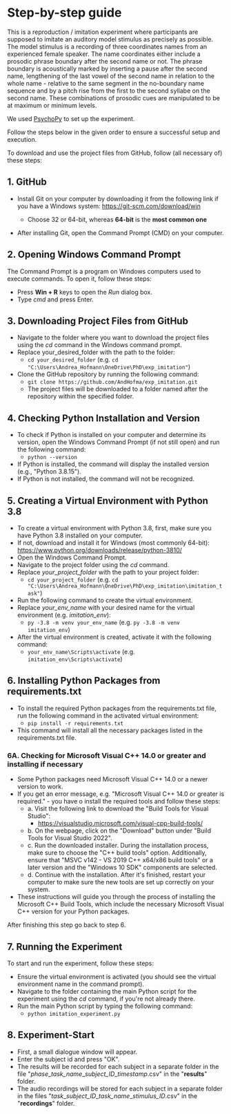 # Step-by-step guide

This is a reproduction / imitation experiment where participants are supposed to imitate an auditory model stimulus as precisely as possible.
The model stimulus is a recording of three coordinates names from an experienced female speaker.
The name coordinates either include a prosodic phrase boundary after the second name or not.
The phrase boundary is acoustically marked by inserting a pause after the second name, lengthening of the last vowel 
of the second name in relation to the whole name - relative to the same segment in the no-boundary name sequence and 
by a pitch rise from the first to the second syllabe on the second name.
These combinations of prosodic cues are manipulated to be at maximum or minimum levels.

We used [PsychoPy](https://www.psychopy.org/) to set up the experiment.

Follow the steps below in the given order to ensure a successful setup and execution.

To download and use the project files from GitHub, follow (all necessary of) these steps:

## 1. GitHub
* Install Git on your computer by downloading it from the following link if you have a Windows system: https://git-scm.com/download/win
  * Choose 32 or 64-bit, whereas **64-bit** is the **most common one**

* After installing Git, open the Command Prompt (CMD) on your computer.

## 2. Opening Windows Command Prompt
The Command Prompt is a program on Windows computers used to execute commands. 
To open it, follow these steps:

* Press **Win + R** keys to open the *Run* dialog box.
* Type *cmd* and press Enter.

## 3. Downloading Project Files from GitHub
* Navigate to the folder where you want to download the project files using the *cd* command in the Windows command prompt. 
* Replace your_desired_folder with the path to the folder:
  * `cd your_desired_folder` (e.g. `cd "C:\Users\Andrea_Hofmann\OneDrive\PhD\exp_imitation"`)
* Clone the GitHub repository by running the following command:
  * `git clone https://github.com/AndHofma/exp_imitation.git`
  * The project files will be downloaded to a folder named after the repository within the specified folder.

## 4. Checking Python Installation and Version
* To check if Python is installed on your computer and determine its version, open the Windows Command Prompt (if not still open) and run the following command:
  * `python --version`
* If Python is installed, the command will display the installed version (e.g., "Python 3.8.15"). 
* If Python is not installed, the command will not be recognized.

## 5. Creating a Virtual Environment with Python 3.8
* To create a virtual environment with Python 3.8, first, make sure you have Python 3.8 installed on your computer.
* If not, download and install it for Windows (most commonly 64-bit): https://www.python.org/downloads/release/python-3810/
* Open the Windows Command Prompt.
* Navigate to the project folder using the *cd* command. 
* Replace *your_project_folder* with the path to your project folder:
  * `cd your_project_folder` (e.g. `cd "C:\Users\Andrea_Hofmann\OneDrive\PhD\exp_imitation\imitation_task"`)
* Run the following command to create the virtual environment. 
* Replace *your_env_name* with your desired name for the virtual environment (e.g. *imitation_env*):
  * `py -3.8 -m venv your_env_name` (e.g. `py -3.8 -m venv imitation_env`)
* After the virtual environment is created, activate it with the following command:
  * `your_env_name\Scripts\activate` (e.g. `imitation_env\Scripts\activate`)

## 6. Installing Python Packages from requirements.txt
* To install the required Python packages from the requirements.txt file, run the following command in the activated virtual environment:
  * `pip install -r requirements.txt`
* This command will install all the necessary packages listed in the requirements.txt file.

### 6A. Checking for Microsoft Visual C++ 14.0 or greater and installing if necessary
* Some Python packages need Microsoft Visual C++ 14.0 or a newer version to work.
* If you get an error message, e.g. "Microsoft Visual C++ 14.0 or greater is required." - you have o install the required tools and follow these steps:
  * a. Visit the following link to download the "Build Tools for Visual Studio":
    * https://visualstudio.microsoft.com/visual-cpp-build-tools/
  * b. On the webpage, click on the "Download" button under "Build Tools for Visual Studio 2022".
  * c. Run the downloaded installer. During the installation process, make sure to choose the "C++ build tools" option. Additionally, ensure that "MSVC v142 - VS 2019 C++ x64/x86 build tools" or a later version and the "Windows 10 SDK" components are selected.
  * d. Continue with the installation. After it's finished, restart your computer to make sure the new tools are set up correctly on your system.
* These instructions will guide you through the process of installing the Microsoft C++ Build Tools, which include the necessary Microsoft Visual C++ version for your Python packages.

After finishing this step go back to step 6.

## 7. Running the Experiment
To start and run the experiment, follow these steps:

* Ensure the virtual environment is activated (you should see the virtual environment name in the command prompt).
* Navigate to the folder containing the main Python script for the experiment using the *cd* command, if you're not already there.
* Run the main Python script by typing the following command:
  * `python imitation_experiment.py`

## 8. Experiment-Start
* First, a small dialogue window will appear. 
* Enter the subject id and press "OK". 
* The results will be recorded for each subject in a separate folder in the file "*phase*\_*task_name*\_*subject_ID*\_*timestamp*.csv" in the "**results**" folder.
* The audio recordings will be stored for each subject in a separate folder in the files "*task*\_*subject_ID*\_*task_name*\_*stimulus_ID*.csv" in the "**recordings**" folder.

